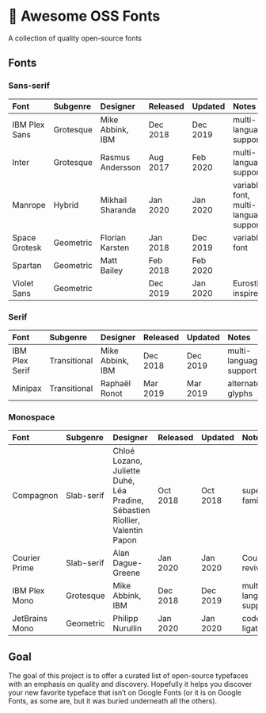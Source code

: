# 📓 Awesome OSS Fonts

A collection of quality open-source fonts

## Fonts

### Sans-serif

| Font           | Subgenre  | Designer         | Released | Updated  | Notes                  | Link                    |
|:---------------|:----------|:-----------------|:---------|:---------|:-----------------------|:-----------------------:|
| IBM Plex Sans  | Grotesque | Mike Abbink, IBM | Dec 2018 | Dec 2019 | multi-language support | [GitHub](https://github.com/IBM/plex) |
| Inter          | Grotesque | Rasmus Andersson | Aug 2017 | Feb 2020 | multi-language support | [GitHub](https://github.com/rsms/inter/)
| Manrope        | Hybrid    | Mikhail Sharanda | Jan 2020 | Jan 2020 | variable font, multi-language support | [Website](https://manropefont.com/)   | 
| Space Grotesk  | Geometric | Florian Karsten  | Jan 2018 | Dec 2019 | variable font          | [GitHub](https://github.com/floriankarsten/space-grotesk) |
| Spartan        | Geometric | Matt Bailey      | Feb 2018 | Feb 2020 |                        | [Google Fonts](https://fonts.google.com/specimen/Spartan) |
| Violet Sans    | Geometric |                  | Dec 2019 | Jan 2020 | Eurostile-inspired     | [GitHub](https://github.com/violetoffice/violet_sans) |

### Serif

| Font           | Subgenre     | Designer         | Released | Updated  | Notes                  | Link                  |
|:---------------|:-------------|:-----------------|:---------|:---------|:-----------------------|:---------------------:|
| IBM Plex Serif | Transitional | Mike Abbink, IBM | Dec 2018 | Dec 2019 | multi-language support | [GitHub](https://github.com/IBM/plex) |
| Minipax        | Transitional | Raphaël Ronot    | Mar 2019 | Mar 2019 | alternate glyphs       | [Website](http://velvetyne.fr/fonts/minipax/) |

### Monospace

| Font           | Subgenre   | Designer         | Released | Updated  | Notes                  | Link                   |
|:---------------|:-----------|:-----------------|:---------|:---------|:-----------------------|:----------------------:|
| Compagnon      | Slab-serif | Chloé Lozano, Juliette Duhé, Léa Pradine, Sébastien Riollier, Valentin Papon | Oct 2018 | Oct 2018 | super family | [Website](http://velvetyne.fr/fonts/compagnon/) |
| Courier Prime  | Slab-serif | Alan Dague-Greene | Jan 2020 | Jan 2020 | Courier revival        | [Google Fonts](https://fonts.google.com/specimen/Courier+Prime) |
| IBM Plex Mono  | Grotesque  | Mike Abbink, IBM  | Dec 2018 | Dec 2019 | multi-language support | [GitHub](https://github.com/IBM/plex) |
| JetBrains Mono | Geometric  | Philipp Nurullin  | Jan 2020 | Jan 2020 | code ligatures         | [GitHub](https://github.com/JetBrains/JetBrainsMono) |

## Goal

The goal of this project is to offer a curated list of open-source typefaces with an emphasis on quality and discovery. Hopefully it helps you discover your new favorite typeface that isn’t on Google Fonts (or it is on Google Fonts, as some are, but it was buried underneath all the others).
